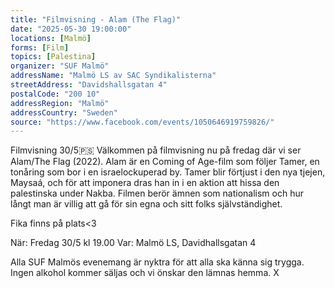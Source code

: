 ```yaml
---
title: "Filmvisning - Alam (The Flag)"
date: "2025-05-30 19:00:00"
locations: [Malmö]
forms: [Film]
topics: [Palestina]
organizer: "SUF Malmö"
addressName: "Malmö LS av SAC Syndikalisterna"
streetAddress: "Davidshallsgatan 4"
postalCode: "200 10"
addressRegion: "Malmö"
addressCountry: "Sweden"
source: "https://www.facebook.com/events/1050646919759826/"
---
```

Filmvisning 30/5🇵🇸
Välkommen på filmvisning nu på fredag där vi ser Alam/The Flag (2022). Alam är en Coming of Age-film som följer Tamer, en tonåring som bor i en israelockuperad by. Tamer blir förtjust i den nya tjejen, Maysaá, och för att imponera dras han in i en aktion att hissa den palestinska under Nakba. Filmen berör ämnen som nationalism och hur långt man är villig att gå för sin egna och sitt folks självständighet.

Fika finns på plats<3

När: Fredag 30/5 kl 19.00
Var: Malmö LS, Davidhallsgatan 4

Alla SUF Malmös evenemang är nyktra för att alla ska känna sig trygga. Ingen alkohol kommer säljas och vi önskar den lämnas hemma. X